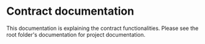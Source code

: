 # Contract documentation

This documentation is explaining the contract functionalities. Please see the root folder's documentation for project documentation.

